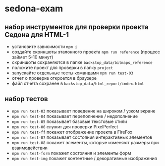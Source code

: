 # sedona-exam

## набор инструментов для проверки проекта Седона для HTML-1

- установите зависимости `npm i`
- создайте скриншоты эталонного проекта `npm run reference` (процесс займет 5-10 минут)
- скриншоты сохраняются в папке `backstop_data/bitmaps_reference`
- положите проект для проверки в папку `project`
- запускайте отдельные тесты командами `npm run test-03`
- отчет о проверке откроется в браузере
- файл отчета сохранен в `backstop_data/html_report/index.html`

## набор тестов

- `npm run test-03` показывает поведение на широком / узком экране
- `npm run test-04` показывает переполнение / недополнение
- `npm run test-05` показывает базовые текстовые стили
- `npm run test-06` служит для проверки PixelPerfect
- `npm run test-ff` покажет отображение проекта в FireFox
- `npm run test-07` показывает состояния интерактивных элементов
- `npm run test-08` покажет элементы, которые изменяют размеры при взаимодействии
- `npm run test-form` покажет состояния и элементы форм
- `npm run test-img` покажет контентные / декоративные изображения
